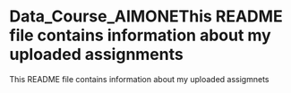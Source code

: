 # Data_Course_AIMONEThis README file contains information about my uploaded assignments
This README file contains information about my uploaded assigmnets
